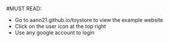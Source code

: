 #MUST READ:
- Go to aann21.github.io/toystore to view the example website
- Click on the user icon at the top right
- Use any google account to login
